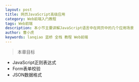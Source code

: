 ```yaml
---
layout: post
title: 网页JavaScript高级应用
category: Web前端入门教程
tags: Web前端
description: 本小节主要讲解JavaScript语言中在网页中的几个应用场景
author: 曹小虎
keywords: lanqiao 蓝桥 全栈 教程 Web前端
---
```


> 本章目标

- JavaScript正则表达式
- Form表单校验
- JSON数据格式
